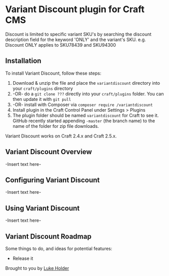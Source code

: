 # Variant Discount plugin for Craft CMS

Discount is limited to specific variant SKU&#39;s by searching the discount description field for the keyword &#39;ONLY&#39; and the variant&#39;s SKU. e.g. Discount ONLY applies to SKU78439 and SKU94300


## Installation

To install Variant Discount, follow these steps:

1. Download & unzip the file and place the `variantdiscount` directory into your `craft/plugins` directory
2.  -OR- do a `git clone ???` directly into your `craft/plugins` folder.  You can then update it with `git pull`
3.  -OR- install with Composer via `composer require /variantdiscount`
4. Install plugin in the Craft Control Panel under Settings > Plugins
5. The plugin folder should be named `variantdiscount` for Craft to see it.  GitHub recently started appending `-master` (the branch name) to the name of the folder for zip file downloads.

Variant Discount works on Craft 2.4.x and Craft 2.5.x.

## Variant Discount Overview

-Insert text here-

## Configuring Variant Discount

-Insert text here-

## Using Variant Discount

-Insert text here-

## Variant Discount Roadmap

Some things to do, and ideas for potential features:

* Release it

Brought to you by [Luke Holder](http://craftcms.stackexchange.com/users/91/luke-holder)
